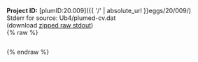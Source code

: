 **Project ID:** [plumID:20.009]({{ '/' | absolute_url }}eggs/20/009/)  
Stderr for source:  Ub4/plumed-cv.dat   
(download [zipped raw stdout](plumed-cv.dat.plumed.stdout.txt.zip))  
{% raw %}
<pre>
</pre>
{% endraw %}

